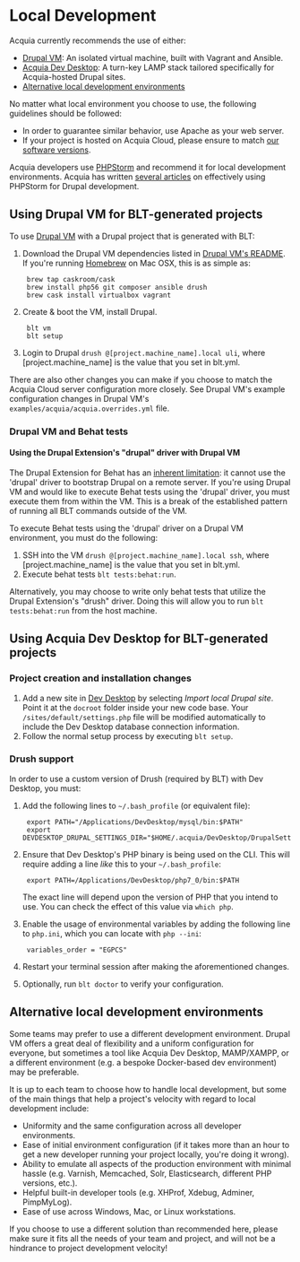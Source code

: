 
# Local Development

Acquia currently recommends the use of either:

  * [Drupal VM](#using-drupal-vm-for-blt-generated-projects): An isolated virtual machine, built with Vagrant and Ansible.
  * [Acquia Dev Desktop](#using-acquia-dev-desktop-for-blt-generated-projects): A turn-key LAMP stack tailored specifically for Acquia-hosted Drupal sites.
  * [Alternative local development environments](http://blt.readthedocs.io/en/9.x/readme/local-development/#alternative-local-development-environments)

No matter what local environment you choose to use, the following guidelines should be followed:

  * In order to guarantee similar behavior, use Apache as your web server.
  * If your project is hosted on Acquia Cloud, please ensure to match [our software versions](https://docs.acquia.com/cloud/arch/tech-platform).

Acquia developers use [PHPStorm](http://www.jetbrains.com/phpstorm/) and recommend it for local development environments. Acquia has written [several articles](https://docs.acquia.com/search/site/phpstorm) on effectively using PHPStorm for Drupal development.

## Using Drupal VM for BLT-generated projects

To use [Drupal VM](http://www.drupalvm.com/) with a Drupal project that is generated with BLT:

1. Download the Drupal VM dependencies listed in [Drupal VM's README](https://github.com/geerlingguy/drupal-vm#quick-start-guide). If you're running [Homebrew](http://brew.sh/index.html) on Mac OSX, this is as simple as:

        brew tap caskroom/cask
        brew install php56 git composer ansible drush
        brew cask install virtualbox vagrant

1. Create & boot the VM, install Drupal.

        blt vm
        blt setup

1. Login to Drupal `drush @[project.machine_name].local uli`, where [project.machine_name] is the value that you set in blt.yml.

There are also other changes you can make if you choose to match the Acquia Cloud server configuration more closely. See Drupal VM's example configuration changes in Drupal VM's `examples/acquia/acquia.overrides.yml` file.

### Drupal VM and Behat tests

#### Using the Drupal Extension's "drupal" driver with Drupal VM

The Drupal Extension for Behat has an [inherent limitation](https://behat-drupal-extension.readthedocs.io/en/3.1/drivers.html): it cannot use the 'drupal' driver to bootstrap Drupal on a remote server. If you're using Drupal VM and would like to execute Behat tests using the 'drupal' driver, you must execute them from within the VM. This is a break of the established pattern of running all BLT commands outside of the VM.

To execute Behat tests using the 'drupal' driver on a Drupal VM environment, you must do the following:

1. SSH into the VM `drush @[project.machine_name].local ssh`, where [project.machine_name] is the value that you set in blt.yml.
1. Execute behat tests `blt tests:behat:run`.

Alternatively, you may choose to write only behat tests that utilize the Drupal Extension's "drush" driver. Doing this will allow you to run `blt tests:behat:run` from the host machine.

## Using Acquia Dev Desktop for BLT-generated projects

### Project creation and installation changes

1. Add a new site in [Dev Desktop](https://www.acquia.com/products-services/dev-desktop) by selecting _Import local Drupal site_. Point it at the `docroot` folder inside your new code base. Your `/sites/default/settings.php` file will be modified automatically to include the Dev Desktop database connection information.
1. Follow the normal setup process by executing `blt setup`.

### Drush support

In order to use a custom version of Drush (required by BLT) with Dev Desktop, you must:

1. Add the following lines to `~/.bash_profile` (or equivalent file):

        export PATH="/Applications/DevDesktop/mysql/bin:$PATH"
        export DEVDESKTOP_DRUPAL_SETTINGS_DIR="$HOME/.acquia/DevDesktop/DrupalSettings"

1. Ensure that Dev Desktop's PHP binary is being used on the CLI. This will require adding a line *like* this to your `~/.bash_profile`:

        export PATH=/Applications/DevDesktop/php7_0/bin:$PATH

    The exact line will depend upon the version of PHP that you intend to use. You can check the effect of this value via `which php`.

1. Enable the usage of environmental variables by adding the following line to `php.ini`, which you can locate with `php --ini`:

        variables_order = "EGPCS"

1. Restart your terminal session after making the aforementioned changes.
1. Optionally, run `blt doctor` to verify your configuration.

## Alternative local development environments

Some teams may prefer to use a different development environment. Drupal VM offers a great deal of flexibility and a uniform configuration for everyone, but sometimes a tool like Acquia Dev Desktop, MAMP/XAMPP, or a different environment (e.g. a bespoke Docker-based dev environment) may be preferable.

It is up to each team to choose how to handle local development, but some of the main things that help a project's velocity with regard to local development include:

* Uniformity and the same configuration across all developer environments.
* Ease of initial environment configuration (if it takes more than an hour to get a new developer running your project locally, you're doing it wrong).
* Ability to emulate all aspects of the production environment with minimal hassle (e.g. Varnish, Memcached, Solr, Elasticsearch, different PHP versions, etc.).
* Helpful built-in developer tools (e.g. XHProf, Xdebug, Adminer, PimpMyLog).
* Ease of use across Windows, Mac, or Linux workstations.

If you choose to use a different solution than recommended here, please make sure it fits all the needs of your team and project, and will not be a hindrance to project development velocity!
